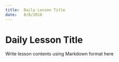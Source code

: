 ```yaml
---
title:  Daily Lesson Title
date:   8/8/2016
---
```


# Daily Lesson Title

Write lesson contents using Markdown format here